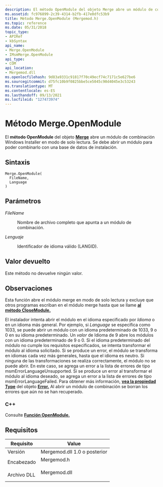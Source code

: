 ```yaml
---
description: El método OpenModule del objeto Merge abre un módulo de combinación Windows Installer en modo de solo lectura. Se debe abrir un módulo para poder combinarlo con una base de datos de instalación.
ms.assetid: fc976899-2c39-4314-b2fb-417e0dfc53b9
title: Método Merge.OpenModule (Mergemod.h)
ms.topic: reference
ms.date: 05/31/2018
topic_type:
- APIRef
- kbSyntax
api_name:
- Merge.OpenModule
- IMsmMerge.OpenModule
api_type:
- COM
api_location:
- Mergemod.dll
ms.openlocfilehash: 9d83a9331c91817f70c49ecf74c7171c5e627be6
ms.sourcegitcommit: d75fc10b9f0825bbe5ce5045c90d4045e3c53243
ms.translationtype: MT
ms.contentlocale: es-ES
ms.lasthandoff: 09/13/2021
ms.locfileid: "127473974"
---
```

# <a name="mergeopenmodule-method"></a>Método Merge.OpenModule

El **método OpenModule** del objeto [**Merge**](merge-object.md) abre un módulo de combinación Windows Installer en modo de solo lectura. Se debe abrir un módulo para poder combinarlo con una base de datos de instalación.

## <a name="syntax"></a>Sintaxis


```JScript
Merge.OpenModule(
  FileName,
  Language
)
```



## <a name="parameters"></a>Parámetros

<dl> <dt>

*FileName* 
</dt> <dd>

Nombre de archivo completo que apunta a un módulo de combinación.

</dd> <dt>

*Lenguaje* 
</dt> <dd>

Identificador de idioma válido (LANGID).

</dd> </dl>

## <a name="return-value"></a>Valor devuelto

Este método no devuelve ningún valor.

## <a name="remarks"></a>Observaciones

Esta función abre el módulo merge en modo de solo lectura y excluye que otros programas escriban en el módulo merge hasta que se llame [**al método CloseModule.**](merge-closemodule.md)

El instalador intenta abrir el módulo en el idioma especificado por *Idioma* o en un idioma más general. Por ejemplo, si *Language* se especifica como 1033, se puede abrir un módulo con un idioma predeterminado de 1033, 9 o 0 en su idioma predeterminado. Un *valor* de Idioma de 9 abre los módulos con un idioma predeterminado de 9 o 0. Si el idioma predeterminado del módulo no cumple los requisitos especificados, se intenta transformar el módulo al idioma solicitado. Si se produce un error, el módulo se transforma en idiomas cada vez más generales, hasta que el idioma es neutro. Si ninguna de las transformaciones se realiza correctamente, el módulo no se puede abrir. En este caso, se agrega un error a la lista de errores de tipo msmErrorLanguageUnsupported. Si se produce un error al transformar el módulo al idioma deseado, se agrega un error a la lista de errores de tipo msmErrorLanguageFailed. Para obtener más información, [**vea la propiedad Type**](error-type.md) del objeto [**Error.**](error-object.md) Al abrir un módulo de combinación se borran los errores que aún no se han recuperado.

### <a name="c"></a>C++

Consulte [**Función OpenModule.**](/windows/win32/api/mergemod/nf-mergemod-imsmmerge-openmodule)

## <a name="requirements"></a>Requisitos



| Requisito | Value |
|--------------------|-----------------------------------------------------------------------------------------|
| Versión<br/> | Mergemod.dll 1.0 o posterior<br/>                                                    |
| Encabezado<br/>  | <dl> <dt>Mergemod.h</dt> </dl>   |
| Archivo DLL<br/>     | <dl> <dt>Mergemod.dll</dt> </dl> |



 

 
